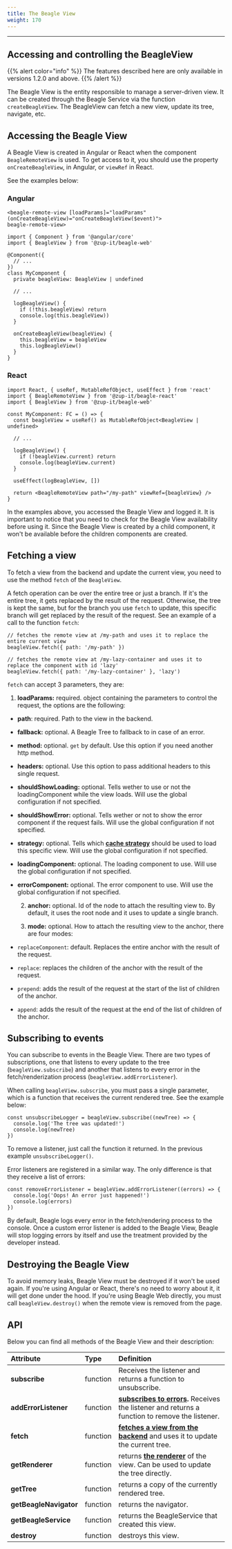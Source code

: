 ```yaml
---
title: The Beagle View
weight: 170
---
```


---

## Accessing and controlling the BeagleView

{{% alert color="info" %}}
The features described here are only available in versions 1.2.0 and above.
{{% /alert %}}

The Beagle View is the entity responsible to manage a server-driven view. It can be created through the Beagle Service via the function `createBeagleView`. The BeagleView can fetch a new view, update its tree, navigate, etc.

## Accessing the Beagle View

A Beagle View is created in Angular or React when the component `BeagleRemoteView` is used. To get access to it, you should use the property `onCreateBeagleView`, in Angular, or `viewRef` in React.

See the examples below:

### **Angular**

```text
<beagle-remote-view [loadParams]="loadParams" (onCreateBeagleView)="onCreateBeagleView($event)">
beagle-remote-view>
```

```text
import { Component } from '@angular/core'
import { BeagleView } from '@zup-it/beagle-web'

@Component({
  // ...
})
class MyComponent {
  private beagleView: BeagleView | undefined

  // ...

  logBeagleView() {
    if (!this.beagleView) return
    console.log(this.beagleView))
  }

  onCreateBeagleView(beagleView) {
    this.beagleView = beagleView
    this.logBeagleView()
  }
}
```

### **React**

```text
import React, { useRef, MutableRefObject, useEffect } from 'react'
import { BeagleRemoteView } from '@zup-it/beagle-react'
import { BeagleView } from '@zup-it/beagle-web'

const MyComponent: FC = () => {
  const beagleView = useRef() as MutableRefObject<BeagleView | undefined>

  // ...

  logBeagleView() {
    if (!beagleView.current) return
    console.log(beagleView.current)
  }

  useEffect(logBeagleView, [])

  return <BeagleRemoteView path="/my-path" viewRef={beagleView} />
}
```

In the examples above, you accessed the Beagle View and logged it. It is important to notice that you need to check for the Beagle View availability before using it. Since the Beagle View is created by a child component, it won't be available before the children components are created.

## Fetching a view

To fetch a view from the backend and update the current view, you need to use the method `fetch` of the `BeagleView`.

A fetch operation can be over the entire tree or just a branch. If it's the entire tree, it gets replaced by the result of the request. Otherwise, the tree is kept the same, but for the branch you use `fetch` to update, this specific branch will get replaced by the result of the request. See an example of a call to the function `fetch`:

```text
// fetches the remote view at /my-path and uses it to replace the entire current view
beagleView.fetch({ path: '/my-path' })

// fetches the remote view at /my-lazy-container and uses it to replace the component with id 'lazy'
beagleView.fetch({ path: '/my-lazy-container' }, 'lazy')
```

`fetch` can accept 3 parameters, they are:

1. **loadParams:** required. object containing the parameters to control the request, the options are the following:

- **path**: required. Path to the view in the backend.
- **fallback:** optional. A Beagle Tree to fallback to in case of an error.
- **method:** optional. `get` by default. Use this option if you need another http method.
- **headers:** optional. Use this option to pass additional headers to this single request.
- **shouldShowLoading:** optional. Tells wether to use or not the loadingComponent while the view loads. Will use the global configuration if not specified.
- **shouldShowError:** optional. Tells wether or not to show the error component if the request fails. Will use the global configuration if not specified.
- **strategy:** optional. Tells which [**cache strategy**](/resources/customization/beagle-for-web/cache-strategy) should be used to load this specific view. Will use the global configuration if not specified.
- **loadingComponent:** optional. The loading component to use. Will use the global configuration if not specified.
- **errorComponent:** optional. The error component to use. Will use the global configuration if not specified.

  2. **anchor:** optional. Id of the node to attach the resulting view to. By default, it uses the root node and it uses to update a single branch.

  3. **mode:** optional. How to attach the resulting view to the anchor, there are four modes:

- `replaceComponent`: default. Replaces the entire anchor with the result of the request.
- `replace`: replaces the children of the anchor with the result of the request.
- `prepend`: adds the result of the request at the start of the list of children of the anchor.
- `append`: adds the result of the request at the end of the list of children of the anchor.

## Subscribing to events

You can subscribe to events in the Beagle View. There are two types of subscriptions, one that listens to every update to the tree \(`beagleView.subscribe`\) and another that listens to every error in the fetch/renderization process \(`beagleView.addErrorListener`\).

When calling `beagleView.subscribe`, you must pass a single parameter, which is a function that receives the current rendered tree. See the example below:

```text
const unsubscribeLogger = beagleView.subscribe((newTree) => {
  console.log('The tree was updated!')
  console.log(newTree)
})
```

To remove a listener, just call the function it returned. In the previous example `unsubscribeLogger()`.

Error listeners are registered in a similar way. The only difference is that they receive a list of errors:

```text
const removeErrorListener = beagleView.addErrorListener((errors) => {
  console.log('Oops! An error just happened!')
  console.log(errors)
})
```

By default, Beagle logs every error in the fetch/rendering process to the console. Once a custom error listener is added to the Beagle View, Beagle will stop logging errors by itself and use the treatment provided by the developer instead.

## Destroying the Beagle View

To avoid memory leaks, Beagle View must be destroyed if it won't be used again. If you're using Angular or React, there's no need to worry about it, it will get done under the hood. If you're using Beagle Web directly, you must call `beagleView.destroy()` when the remote view is removed from the page.

## API

Below you can find all methods of the Beagle View and their description:

<table>
  <thead>
    <tr>
      <th style="text-align:left">Attribute</th>
      <th style="text-align:left">Type</th>
      <th style="text-align:left">Definition</th>
    </tr>
  </thead>
  <tbody>
    <tr>
      <td style="text-align:left"><b>subscribe</b>
      </td>
      <td style="text-align:left">function</td>
      <td style="text-align:left">Receives the listener and returns a function to unsubscribe.</td>
    </tr>
    <tr>
      <td style="text-align:left">
        <p></p>
        <p><b>addErrorListener</b>
        </p>
      </td>
      <td style="text-align:left">function</td>
      <td style="text-align:left"><a href="the-beagle-view#subscribing-to-events"><b>subscribes to errors</b></a><b>. </b>Receives
        the listener and returns a function to remove the listener.</td>
    </tr>
    <tr>
      <td style="text-align:left"><b>fetch</b>
      </td>
      <td style="text-align:left">function</td>
      <td style="text-align:left"><a href="the-beagle-view#fetching-a-view"><b>fetches a view from the backend</b></a><b> </b>and
        uses it to update the current tree.</td>
    </tr>
    <tr>
      <td style="text-align:left"><b>getRenderer</b>
      </td>
      <td style="text-align:left">function</td>
      <td style="text-align:left">returns <a href="rendering#the-renderer-api"><b>the renderer</b></a> of
        the view. Can be used to update the tree directly.</td>
    </tr>
    <tr>
      <td style="text-align:left"><b>getTree</b>
      </td>
      <td style="text-align:left">function</td>
      <td style="text-align:left">returns a copy of the currently rendered tree.</td>
    </tr>
    <tr>
      <td style="text-align:left"><b>getBeagleNavigator</b>
      </td>
      <td style="text-align:left">function</td>
      <td style="text-align:left">returns the navigator.</td>
    </tr>
    <tr>
      <td style="text-align:left"><b>getBeagleService</b>
      </td>
      <td style="text-align:left">function</td>
      <td style="text-align:left">returns the BeagleService that created this view.</td>
    </tr>
    <tr>
      <td style="text-align:left"><b>destroy</b>
      </td>
      <td style="text-align:left">function</td>
      <td style="text-align:left">destroys this view.</td>
    </tr>
  </tbody>
</table>

